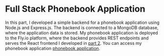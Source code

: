 # Full Stack Phonebook Application

In this part, I developed a simple backend for a phonebook application using Node.js and Express.js. The backend is connected to a MongoDB database, where the application data is stored. My phonebook application is deployed to the Fly.io platform, where the backend provides REST endpoints and serves the React frontend I developed in [part 2](../part_2/phonebook/). You can access my phonebook application [phonebook application](https://my-node-react-phonebook-app.fly.dev/).
